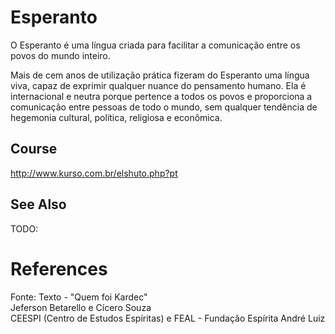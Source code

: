 # Esperanto
O Esperanto é uma língua criada para facilitar a comunicação entre os povos do mundo inteiro.

Mais de cem anos de utilização prática fizeram do Esperanto uma língua viva, capaz de exprimir qualquer nuance do pensamento humano. Ela é internacional e neutra porque pertence a todos os povos e proporciona a comunicação entre pessoas de todo o mundo, sem qualquer tendência de hegemonia cultural, política, religiosa e econômica.

## Course
http://www.kurso.com.br/elshuto.php?pt



## See Also
TODO:

# References
Fonte: Texto - "Quem foi Kardec"  
Jeferson Betarello e Cícero Souza  
CEESPI (Centro de Estudos Espíritas) e FEAL - Fundação Espírita André Luiz   
